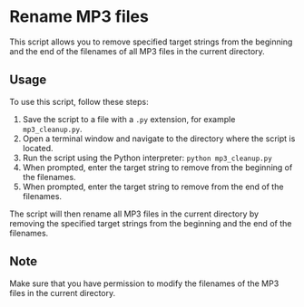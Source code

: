 # Rename MP3 files

This script allows you to remove specified target strings from the beginning and the end of the filenames of all MP3 files in the current directory.

## Usage

To use this script, follow these steps:

1. Save the script to a file with a `.py` extension, for example `mp3_cleanup.py`.
2. Open a terminal window and navigate to the directory where the script is located.
3. Run the script using the Python interpreter: `python mp3_cleanup.py`
4. When prompted, enter the target string to remove from the beginning of the filenames.
5. When prompted, enter the target string to remove from the end of the filenames.

The script will then rename all MP3 files in the current directory by removing the specified target strings from the beginning and the end of the filenames.

## Note

Make sure that you have permission to modify the filenames of the MP3 files in the current directory.
